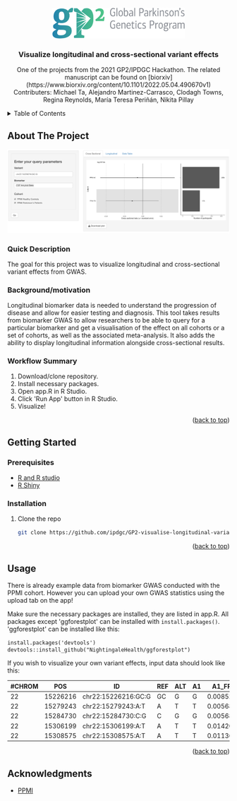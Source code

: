 <!-- PROJECT LOGO -->
<br />
<div align="center">
  <a href="https://github.com/github_username/repo_name">
    <img src="images/GP2_logo.png" alt="Logo" width="300" height="70">
  </a>

<h3 align="center">Visualize longitudinal and cross-sectional variant effects</h3>

  <p align="center">
    One of the projects from the 2021 GP2/IPDGC Hackathon. The related manuscript can be found on [biorxiv](https://www.biorxiv.org/content/10.1101/2022.05.04.490670v1) 
    <br />
    Contributers: Michael Ta, Alejandro Martinez-Carrasco, Clodagh Towns, Regina Reynolds, María Teresa Periñán, Nikita Pillay
    <br />
  </p>
</div>



<!-- TABLE OF CONTENTS -->
<details>
  <summary>Table of Contents</summary>
  <ol>
    <li>
      <a href="#about-the-project">About The Project</a>
      <ul>
        <li><a href="#quick-description">Quick Description</a></li>
        <li><a href="#background/motivation">Background/motivation</a></li>
        <li><a href="#workflow-summary">Workflow Summary</a></li>
      </ul>
    </li>
    <li>
      <a href="#getting-started">Getting Started</a>
      <ul>
        <li><a href="#prerequisites">Prerequisites</a></li>
        <li><a href="#installation">Installation</a></li>
      </ul>
    </li>
    <li><a href="#usage">Usage</a></li>
    <li><a href="#acknowledgments">Acknowledgments</a></li>
  </ol>
</details>



<!-- ABOUT THE PROJECT -->
## About The Project

![Project Screen Shot][project-screenshot]

### Quick Description

The goal for this project was to visualize longitudinal and cross-sectional variant effects from GWAS.

### Background/motivation

Longitudinal biomarker data is needed to understand the progression of disease and allow for easier testing and diagnosis. This tool takes results from biomarker GWAS to allow researchers to be able to query for a particular biomarker and get a visualisation of the effect on all cohorts or a set of cohorts, as well as the associated meta-analysis. It also adds the ability to display longitudinal information alongside cross-sectional results. 

### Workflow Summary

1. Download/clone repository. 
2. Install necessary packages.
3. Open app.R in R Studio.
4. Click 'Run App' button in R Studio.
5. Visualize!

<p align="right">(<a href="#readme-top">back to top</a>)</p>

<!-- GETTING STARTED -->
## Getting Started

### Prerequisites

* [R and R studio](https://posit.co/download/rstudio-desktop/)
* [R Shiny](https://shiny.rstudio.com/)

### Installation

1. Clone the repo
   ```sh
   git clone https://github.com/ipdgc/GP2-visualise-longitudinal-variant-effects.git
   ```

<p align="right">(<a href="#readme-top">back to top</a>)</p>



<!-- USAGE EXAMPLES -->
## Usage

There is already example data from biomarker GWAS conducted with the PPMI cohort. However you can upload your own GWAS statistics using the upload tab on the app!


Make sure the necessary packages are installed, they are listed in app.R. All packages except 'ggforestplot' can be installed with `install.packages()`. 'ggforestplot' can be installed like this:

```
install.packages('devtools')
devtools::install_github("NightingaleHealth/ggforestplot")

```

If you wish to visualize your own variant effects, input data should look like this:

| #CHROM | POS      | ID                  | REF | ALT | A1 | A1_FREQ    | TEST    | OBS_CT | BETA       | SE         | T_STAT | P          | OBS_CT_rep |
|--------|----------|---------------------|-----|-----|----|------------|---------|--------|------------|------------|--------|------------|------------|
| 22     | 15226216 | chr22:15226216:GC:G | GC  | G   | G  | 0.00852273 | ADD_REP | 176    | -0.0723873 | 0.25866336 | -9     | 0.77959159 | 687        |
| 22     | 15279243 | chr22:15279243:A:T  | A   | T   | T  | 0.00568182 | ADD_REP | 176    | 0.11891265 | 0.30542448 | -9     | 0.69702783 | 687        |
| 22     | 15284730 | chr22:15284730:C:G  | C   | G   | G  | 0.00568182 | ADD_REP | 176    | -0.1478226 | 0.31534816 | -9     | 0.63924118 | 687        |
| 22     | 15306199 | chr22:15306199:A:T  | A   | T   | T  | 0.01420455 | ADD_REP | 176    | -0.0959635 | 0.19529632 | -9     | 0.62316195 | 687        |
| 22     | 15308575 | chr22:15308575:A:T  | A   | T   | T  | 0.01136364 | ADD_REP | 176    | -0.2816581 | 0.2177098  | -9     | 0.19575805 | 687        |


<p align="right">(<a href="#readme-top">back to top</a>)</p>


<!-- ACKNOWLEDGMENTS -->
## Acknowledgments

* [PPMI](https://www.ppmi-info.org/)


<!-- MARKDOWN LINKS & IMAGES -->
<!-- https://www.markdownguide.org/basic-syntax/#reference-style-links -->
[project-screenshot]: images/project_screenshot.png
